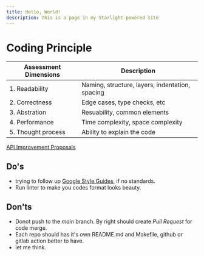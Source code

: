 ```yaml
---
title: Hello, World!
description: This is a page in my Starlight-powered site
---
```


# Coding Principle

| Assessment Dimensions |  Description |
| ---- |  --- |
| 1. Readability |  Naming, structure, layers, indentation, spacing |
| 2. Correctness | Edge cases, type checks, etc |
| 3. Abstration | Resuability, common elements |
| 4. Performance | Time complexity, space complexity |
| 5. Thought process | Ability to explain the code |

[API Improvement Proposals](https://google.aip.dev/1)

## Do's

- trying to follow up [Google Style Guides](https://google.github.io/styleguide/), if no standards.
- Run linter to make you codes format looks beauty.

## Don'ts

- Donot push to the *main* branch. By right should create *Pull Request* for code merge.
- Each repo should has it's own README.md and Makefile, github or gitlab action better to have.
- let me think.
